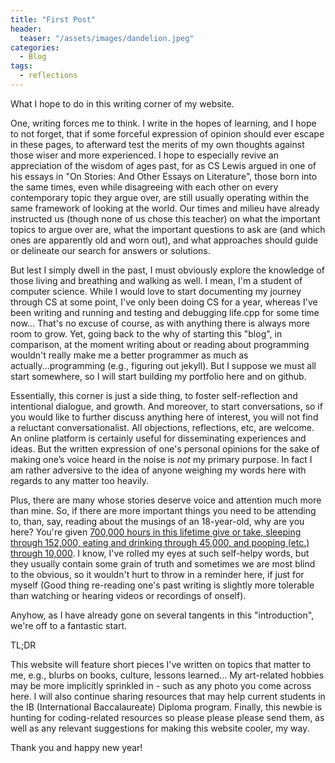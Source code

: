 ```yaml
---
title: "First Post"
header:
  teaser: "/assets/images/dandelion.jpeg"
categories:
  - Blog
tags:
  - reflections
---
```


What I hope to do in this writing corner of my website.

One, writing forces me to think. I write in the hopes of learning, and I hope to not forget, that if some forceful expression of opinion should ever escape in these pages, to afterward test the merits of my own thoughts against those wiser and more experienced. I hope to especially revive an appreciation of the wisdom of ages past, for as CS Lewis argued in one of his essays in "On Stories: And Other Essays on Literature", those born into the same times, even while disagreeing with each other on every contemporary topic they argue over, are still usually operating within the same framework of looking at the world. Our times and milieu have already instructed us (though none of us chose this teacher) on what the important topics to argue over are, what the important questions to ask are (and which ones are apparently old and worn out), and what approaches should guide or delineate our search for answers or solutions. 

But lest I simply dwell in the past, I must obviously explore the knowledge of those living and breathing and walking as well. I mean, I'm a student of computer science. While I would love to start documenting my journey through CS at some point, I've only been doing CS for a year, whereas I've been writing and running and testing and debugging life.cpp for some time now... That's no excuse of course, as with anything there is always more room to grow. Yet, going back to the why of starting this "blog", in comparison, at the moment writing about or reading about programming wouldn't really make me a better programmer as much as actually...programming (e.g., figuring out jekyll). But I suppose we must all start somewhere, so I will start building my portfolio here and on github.

Essentially, this corner is just a side thing, to foster self-reflection and intentional dialogue, and growth. And moreover, to start conversations, so if you would like to further discuss anything here of interest, you will not find a reluctant conversationalist. All objections, reflections, etc, are welcome. An online platform is certainly useful for disseminating experiences and ideas. But the written expression of one's personal opinions for the sake of making one’s voice heard in the noise is <em>not</em> my primary purpose. In fact I am rather adversive to the idea of anyone weighing my words here with regards to any matter too heavily. 

Plus, there are many whose stories deserve voice and attention much more than mine. So, if there are more important things you need to be attending to, than, say, reading about the musings of an 18-year-old, why are you here? You're given [700,000 hours in this lifetime give or take, sleeping through 152,000, eating and drinking through 45,000, and pooping (etc.) through 10,000](https://theartofliving.com/time-quotes/). I know, I've rolled my eyes at such self-helpy words, but they usually contain some grain of truth and sometimes we are most blind to the obvious, so it wouldn't hurt to throw in a reminder here, if just for myself (Good thing re-reading one's past writing is slightly more tolerable than watching or hearing videos or recordings of onself).

Anyhow, as I have already gone on several tangents in this "introduction", 
we're off to a fantastic start.

TL;DR

This website will feature short pieces I've written on topics that matter to me, e.g., blurbs on books, culture, lessons learned... My art-related hobbies may be more implicitly sprinkled in - such as any photo you come across here. I will also continue sharing resources that may help current students in the IB (International Baccalaureate) Diploma program. Finally, this newbie is hunting for coding-related resources so please please please send them, as well as any relevant suggestions for making this website cooler, my way. 

Thank you and happy new year!
